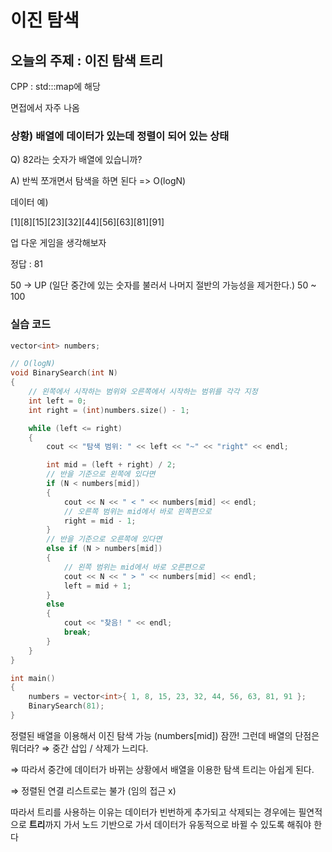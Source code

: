 # 이진 탐색

## 오늘의 주제 : 이진 탐색 트리

CPP : std:::map에 해당

면접에서 자주 나옴

### 상황) 배열에 데이터가 있는데 정렬이 되어 있는 상태

Q) 82라는 숫자가 배열에 있습니까?

A) 반씩 쪼개면서 탐색을 하면 된다 => O(logN)

데이터 예) 

[1][8][15][23][32][44][56][63][81][91]

업 다운 게임을 생각해보자

정답 : 81

50 -> UP (일단 중간에 있는 숫자를 불러서 나머지 절반의 가능성을 제거한다.)
50 ~ 100

### 실습 코드

```cpp
vector<int> numbers;

// O(logN)
void BinarySearch(int N)
{
    // 왼쪽에서 시작하는 범위와 오른쪽에서 시작하는 범위를 각각 지정
    int left = 0;
    int right = (int)numbers.size() - 1;

    while (left <= right)
    {
        cout << "탐색 범위: " << left << "~" << "right" << endl;

        int mid = (left + right) / 2;
        // 반을 기준으로 왼쪽에 있다면
        if (N < numbers[mid])
        {
            cout << N << " < " << numbers[mid] << endl;
            // 오른쪽 범위는 mid에서 바로 왼쪽편으로
            right = mid - 1;
        }
        // 반을 기준으로 오른쪽에 있다면
        else if (N > numbers[mid])
        {
            // 왼쪽 범위는 mid에서 바로 오른편으로
            cout << N << " > " << numbers[mid] << endl;
            left = mid + 1;
        }
        else
        {
            cout << "찾음! " << endl;
            break;
        }
    }
}

int main() 
{
    numbers = vector<int>{ 1, 8, 15, 23, 32, 44, 56, 63, 81, 91 };
    BinarySearch(81);
}
```

정렬된 배열을 이용해서 이진 탐색 가능 (numbers[mid])
잠깐! 그런데 배열의 단점은 뭐더라?
⇒ 중간 삽입 / 삭제가 느리다.

⇒ 따라서 중간에 데이터가 바뀌는 상황에서 배열을 이용한 탐색 트리는 아쉽게 된다.

⇒ 정렬된 연결 리스트로는 불가 (임의 접근 x)

따라서 트리를 사용하는 이유는 데이터가 빈번하게 추가되고 삭제되는 경우에는
필연적으로 **트리**까지 가서 노드 기반으로 가서 데이터가 유동적으로 바뀔 수 있도록 해줘야 한다